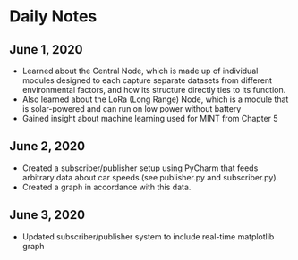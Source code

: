 # Daily Notes 
## June 1, 2020
- Learned about the Central Node, which is made up of individual modules designed to each capture separate datasets from different environmental factors, and how its structure directly ties to its function.
- Also learned about the LoRa (Long Range) Node, which is a module that is solar-powered and can run on low power without battery
- Gained insight about machine learning used for MINT from Chapter 5
## June 2, 2020
- Created a subscriber/publisher setup using PyCharm that feeds arbitrary data about car speeds (see publisher.py and subscriber.py).
- Created a graph in accordance with this data.
## June 3, 2020
- Updated subscriber/publisher system to include real-time matplotlib graph
